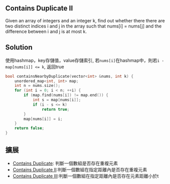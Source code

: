 ## Contains Duplicate II

Given an array of integers and an integer k, find out whether there there are two distinct indices i and j in the array such that nums[i] = nums[j] and the difference between i and j is at most k.

## Solution

使用hashmap，key存儲值，value存儲索引, 若`nums[i]`在hashmap中，則若`i - map[nums[i]] <= k`, 返回true

```cpp
bool containsNearbyDuplicate(vector<int> &nums, int k) {
	unordered_map<int, int> map;
	int n = nums.size();
	for (int i = 0; i < n; ++i) {
		if (map.find(nums[i]) != map.end()) {
			int s = map[nums[i]];
			if (i - s <= k)
				return true;
		}
		map[nums[i]] = i;
	}
	return false;
}
```

## 擴展

* [Contains Duplicate](../ContainsDuplicate): 判斷一個數組是否存在重複元素
* [Contains Duplicate II](../ContainsDuplicateII):判斷一個數組在指定距離內是否存在重複元素
* [Contains Duplicate III](../ContainsDuplicateIII):判斷一個數組在指定距離內是否存在元素距離小於t
